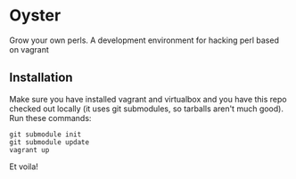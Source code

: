 Oyster
======

Grow your own perls. A development environment for hacking perl based on vagrant

Installation
------------

Make sure you have installed vagrant and virtualbox and you have this repo checked out locally (it uses git submodules, so tarballs aren't much good). Run these commands:

```
git submodule init
git submodule update
vagrant up
```

Et voila!
